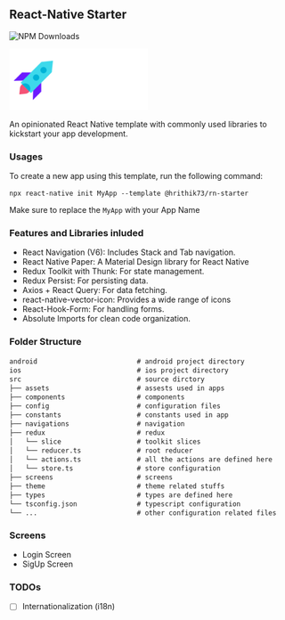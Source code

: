 ## React-Native Starter

![NPM Downloads](https://img.shields.io/npm/dw/@hrithik73/rn-starter)

![Logo](./template/src/assets/images/logo.png)

An opinionated React Native template with commonly used libraries to kickstart your app development.

### Usages

To create a new app using this template, run the following command:

```
npx react-native init MyApp --template @hrithik73/rn-starter
```

Make sure to replace the `MyApp` with your App Name

### Features and Libraries inluded

- React Navigation (V6): Includes Stack and Tab navigation.
- React Native Paper: A Material Design library for React Native
- Redux Toolkit with Thunk: For state management.
- Redux Persist: For persisting data.
- Axios + React Query: For data fetching.
- react-native-vector-icon: Provides a wide range of icons
- React-Hook-Form: For handling forms.
- Absolute Imports for clean code organization.

### Folder Structure

    android                         # android project directory
    ios                             # ios project directory
    src                             # source dirctory
    ├── assets                      # assests used in apps
    ├── components                  # components
    ├── config                      # configuration files
    ├── constants                   # constants used in app
    ├── navigations                 # navigation
    ├── redux                       # redux
    │   └── slice                   # toolkit slices
    │   └── reducer.ts              # root reducer
    │   └── actions.ts              # all the actions are defined here
    │   └── store.ts                # store configuration
    ├── screens                     # screens
    ├── theme                       # theme related stuffs
    ├── types                       # types are defined here
    └── tsconfig.json               # typescript configuration
    └── ...                         # other configuration related files

### Screens

- Login Screen
- SigUp Screen

### TODOs

- [ ] Internationalization (i18n)
